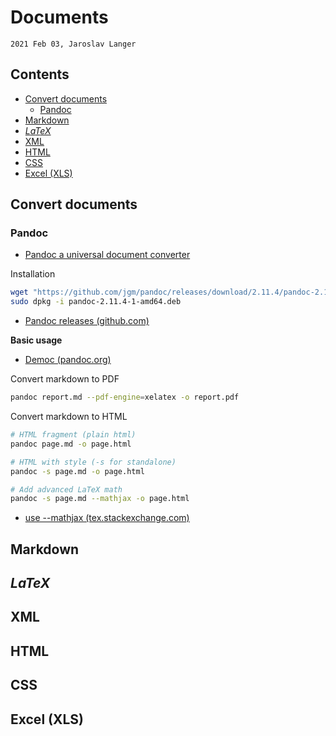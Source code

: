# Documents

`2021 Feb 03, Jaroslav Langer`

## Contents

<!-- TOC GFM -->

* [Convert documents](#convert-documents)
    * [Pandoc](#pandoc)
* [Markdown](#markdown)
* [$LaTeX$](#latex)
* [XML](#xml)
* [HTML](#html)
* [CSS](#css)
* [Excel (XLS)](#excel-xls)

<!-- /TOC -->

## Convert documents

### Pandoc

* [Pandoc a universal document converter](https://pandoc.org/)

Installation

```sh
wget "https://github.com/jgm/pandoc/releases/download/2.11.4/pandoc-2.11.4-1-amd64.deb"
sudo dpkg -i pandoc-2.11.4-1-amd64.deb
```

* [Pandoc releases (github.com)](https://github.com/jgm/pandoc/releases/)

**Basic usage**

* [Democ (pandoc.org)](https://pandoc.org/demos.html)

Convert markdown to PDF

```sh
pandoc report.md --pdf-engine=xelatex -o report.pdf
```

Convert markdown to HTML

```sh
# HTML fragment (plain html)
pandoc page.md -o page.html

# HTML with style (-s for standalone)
pandoc -s page.md -o page.html

# Add advanced LaTeX math
pandoc -s page.md --mathjax -o page.html
```

* [use --mathjax (tex.stackexchange.com)](https://tex.stackexchange.com/questions/551960/pandoc-cannot-parse-equation-with-a-fraction)

## Markdown

## $LaTeX$

## XML

## HTML

## CSS

## Excel (XLS)

